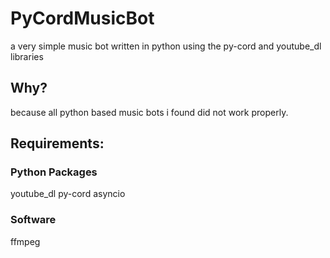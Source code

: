 # PyCordMusicBot
a very simple music bot written in python using the py-cord and youtube_dl libraries

## Why?
because all python based music bots i found did not work properly.

## Requirements:
### Python Packages
youtube_dl
py-cord
asyncio

### Software
ffmpeg

